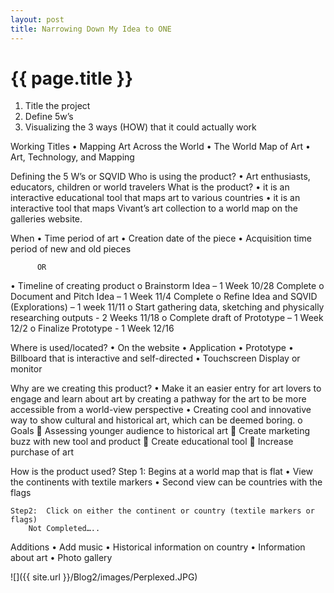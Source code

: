 ```yaml
---
layout: post
title: Narrowing Down My Idea to ONE
---
```


{{ page.title }}
================

<p class="meta">

1.	Title the project
2.	Define 5w’s 
3.	Visualizing the 3 ways (HOW) that it could actually work

Working Titles
  •	Mapping Art Across the World
  •	The World Map of Art
  •	Art, Technology, and Mapping

Defining the 5 W’s  or SQVID
Who is using the product?
  •	Art enthusiasts, educators, children or world travelers
          What is the product?
  •	it is an interactive educational tool that maps art to various countries
  •	 it is an interactive tool that maps Vivant’s art collection to a world map on the galleries website.

When
  •	Time period of art
  •	Creation date of the piece
  •	Acquisition time period of new and old pieces
          
          OR

•	Timeline of creating product
    o	Brainstorm Idea – 1  Week 10/28 Complete
    o	Document and Pitch Idea – 1 Week 11/4 Complete
    o	Refine Idea and SQVID (Explorations) – 1 week 11/11
    o	Start gathering data, sketching and physically researching outputs - 2 Weeks 11/18
    o	Complete draft of Prototype – 1 Week  12/2
    o	Finalize Prototype - 1 Week 12/16

Where is used/located?
    •	On the website
    •	Application
    •	Prototype
    •	Billboard that is interactive and self-directed
    •	Touchscreen Display or monitor

Why are we creating this product?
    •	Make it an easier entry for art lovers to engage and learn about art by creating a pathway for the art to be more accessible from a world-view perspective
    •	Creating cool and innovative way to show cultural and historical art, which can be deemed boring.
        o	Goals
          	 Assessing younger audience to historical art
          	Create marketing buzz with new tool and product
          	Create educational tool
          	Increase purchase of art

How is the product used? 
    Step 1: Begins at a world map that is flat
      •	View the continents with textile markers 
      •	Second view can be countries with the flags	

    Step2:  Click on either the continent or country (textile markers or flags)
        Not Completed…..

Additions
•	Add music
•	Historical information on country
•	Information about art
•	Photo gallery


![]({{ site.url }}/Blog2/images/Perplexed.JPG)

